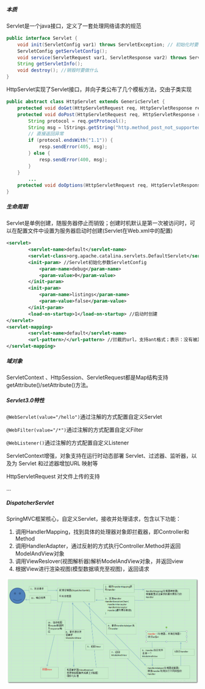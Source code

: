 ##### 本质

Servlet是一个java接口，定义了一套处理网络请求的规范

~~~java
public interface Servlet {
    void init(ServletConfig var1) throws ServletException; // 初始化时要做什么
    ServletConfig getServletConfig();
    void service(ServletRequest var1, ServletResponse var2) throws ServletException, IOException; //接收到请求时要做什么
    String getServletInfo();
    void destroy(); //销毁时要做什么
}
~~~

HttpServlet实现了Servlet接口，并向子类公布了几个模板方法，交由子类实现

~~~java
public abstract class HttpServlet extends GenericServlet {
    protected void doGet(HttpServletRequest req, HttpServletResponse resp){// 直接返回异常}
    protected void doPost(HttpServletRequest req, HttpServletResponse resp){
        String protocol = req.getProtocol();
        String msg = lStrings.getString("http.method_post_not_supported");
        // 直接返回异常
        if (protocol.endsWith("1.1")) {
            resp.sendError(405, msg);
        } else {
            resp.sendError(400, msg);
        }
    }
    	...
    protected void doOptions(HttpServletRequest req, HttpServletResponse resp){// 自己实现了该方法}
}
~~~

##### 生命周期

Servlet是单例创建，随服务器停止而销毁；创建时机默认是第一次被访问时，可以在配置文件中设置为服务器启动时创建(Servlet在Web.xml中的配置)

~~~xml
<servlet>
        <servlet-name>default</servlet-name>
        <servlet-class>org.apache.catalina.servlets.DefaultServlet</servlet-class>
        <init-param> //Servlet初始化参数ServletConfig
            <param-name>debug</param-name>
            <param-value>0</param-value>
        </init-param>
        <init-param>
            <param-name>listings</param-name>
            <param-value>false</param-value>
        </init-param>
        <load-on-startup>1</load-on-startup> //启动时创建
</servlet>
<servlet-mapping>
        <servlet-name>default</servlet-name>
        <url-pattern>/</url-pattern> //拦截的url，支持ant格式；表示：没有被其它Servlet匹配到的时候，匹配该Servlet，即最低优先级
</servlet-mapping>
~~~

##### 域对象

ServletContext 、HttpSession、ServletRequest都是Map结构支持getAttribute()/setAttribute()方法。

##### Servlet3.0特性

`@WebServlet(value="/hello")`通过注解的方式配置自定义Servlet

`@WebFilter(value="/*")`通过注解的方式配置自定义Filter

`@WebListener()`通过注解的方式配置自定义Listener

ServletContext增强，对象支持在运行时动态部署 Servlet、过滤器、监听器，以及为 Servlet 和过滤器增加URL 映射等

HttpServletRequest 对文件上传的支持

...

##### DispatcherServlet

SpringMVC框架核心，自定义Servlet，接收并处理请求，包含以下功能：

1. 调用HandlerMapping，找到具体的处理器对象即拦截器，即Controller和Method
2. 调用HandlerAdapter，通过反射的方式执行Controller.Method并返回ModelAndView对象
3. 调用ViewReslover(视图解析器)解析ModelAndView对象，并返回view
4. 根据View进行渲染视图(模型数据填充至视图)，返回请求

![dispatcherservlet](/docs/images/dispatcherservlet.png)